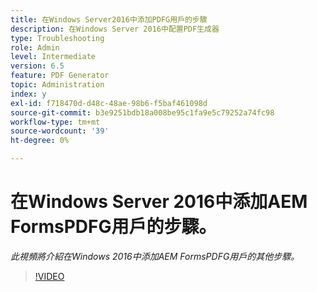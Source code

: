 ```yaml
---
title: 在Windows Server2016中添加PDFG用戶的步驟
description: 在Windows Server 2016中配置PDF生成器
type: Troubleshooting
role: Admin
level: Intermediate
version: 6.5
feature: PDF Generator
topic: Administration
index: y
exl-id: f718470d-d48c-48ae-98b6-f5baf461098d
source-git-commit: b3e9251bdb18a008be95c1fa9e5c79252a74fc98
workflow-type: tm+mt
source-wordcount: '39'
ht-degree: 0%

---
```


# 在Windows Server 2016中添加AEM FormsPDFG用戶的步驟。

*此視頻將介紹在Windows 2016中添加AEM FormsPDFG用戶的其他步驟。*

>[!VIDEO](https://video.tv.adobe.com/v/335479?quality=12&learn=on)
